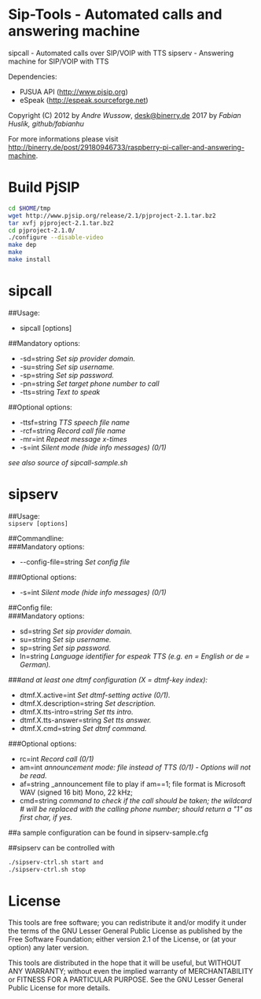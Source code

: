 Sip-Tools - Automated calls and answering machine
=================================================
sipcall - Automated calls over SIP/VOIP with TTS
sipserv - Answering machine for SIP/VOIP with TTS

Dependencies:
- PJSUA API (http://www.pjsip.org)
- eSpeak (http://espeak.sourceforge.net)

Copyright (C) 2012 by _Andre Wussow_, desk@binerry.de
              2017 by _Fabian Huslik, github/fabianhu_

For more informations please visit http://binerry.de/post/29180946733/raspberry-pi-caller-and-answering-machine.

Build PjSIP
===========
```bash
cd $HOME/tmp 
wget http://www.pjsip.org/release/2.1/pjproject-2.1.tar.bz2 
tar xvfj pjproject-2.1.tar.bz2 
cd pjproject-2.1.0/
./configure --disable-video 
make dep 
make
make install
```

sipcall
=======
##Usage:   
* sipcall [options]   

##Mandatory options:   
* -sd=string   _Set sip provider domain._   
* -su=string   _Set sip username._   
* -sp=string   _Set sip password._   
* -pn=string   _Set target phone number to call_   
* -tts=string  _Text to speak_   

##Optional options:   
* -ttsf=string _TTS speech file name_   
* -rcf=string  _Record call file name_   
* -mr=int      _Repeat message x-times_   
* -s=int       _Silent mode (hide info messages) (0/1)_   
  
_see also source of sipcall-sample.sh_


sipserv
=======

##Usage:   
  `sipserv [options]`   

##Commandline:   
###Mandatory options:   
* --config-file=string   _Set config file_   

###Optional options:   
* -s=int       _Silent mode (hide info messages) (0/1)_   


##Config file:   
###Mandatory options:   
* sd=string   _Set sip provider domain._   
* su=string   _Set sip username._   
* sp=string   _Set sip password._   
* ln=string   _Language identifier for espeak TTS (e.g. en = English or de = German)._


###_and at least one dtmf configuration (X = dtmf-key index):_   
* dtmf.X.active=int           _Set dtmf-setting active (0/1)._   
* dtmf.X.description=string   _Set description._   
* dtmf.X.tts-intro=string     _Set tts intro._   
* dtmf.X.tts-answer=string    _Set tts answer._   
* dtmf.X.cmd=string           _Set dtmf command._   

###Optional options:   
* rc=int      _Record call (0/1)_   
* am=int      _announcement mode: file instead of TTS (0/1) - Options will not be read._
* af=string   _announcement file to play if am==1; file format is Microsoft WAV (signed 16 bit) Mono, 22 kHz; 
* cmd=string  _command to check if the call should be taken; the wildcard # will be replaced with the calling phone number; should return a "1" as first char, if yes._
 
##a sample configuration can be found in sipserv-sample.cfg
  
##sipserv can be controlled with 
```bash
./sipserv-ctrl.sh start and 
./sipserv-ctrl.sh stop
```

License
=======
This tools are free software; you can redistribute it and/or
modify it under the terms of the GNU Lesser General Public
License as published by the Free Software Foundation; either
version 2.1 of the License, or (at your option) any later version.

This tools are distributed in the hope that it will be useful,
but WITHOUT ANY WARRANTY; without even the implied warranty of
MERCHANTABILITY or FITNESS FOR A PARTICULAR PURPOSE. See the GNU
Lesser General Public License for more details.
